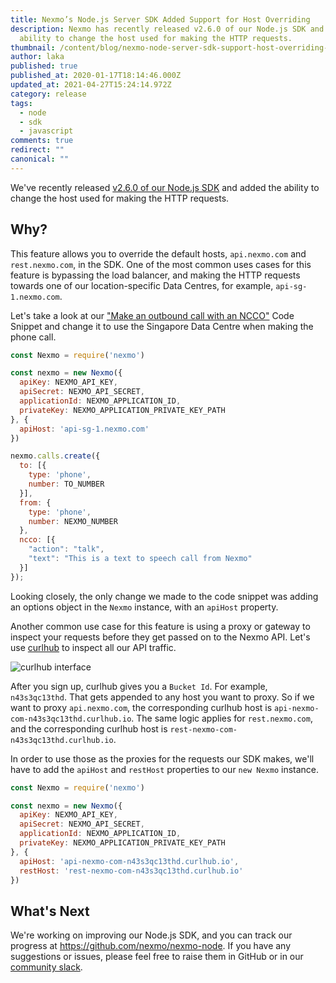 ```yaml
---
title: Nexmo’s Node.js Server SDK Added Support for Host Overriding
description: Nexmo has recently released v2.6.0 of our Node.js SDK and added the
  ability to change the host used for making the HTTP requests.
thumbnail: /content/blog/nexmo-node-server-sdk-support-host-overriding-dr/nodejs-sdk-update-2400x1200-1.png
author: laka
published: true
published_at: 2020-01-17T18:14:46.000Z
updated_at: 2021-04-27T15:24:14.972Z
category: release
tags:
  - node
  - sdk
  - javascript
comments: true
redirect: ""
canonical: ""
---
```

We've recently released [v2.6.0 of our Node.js SDK](https://www.npmjs.com/package/nexmo) and added the ability to change the host used for making the HTTP requests.

## Why?

This feature allows you to override the default hosts, `api.nexmo.com` and `rest.nexmo.com`, in the SDK. One of the most common uses cases for this feature is bypassing the load balancer, and making the HTTP requests towards one of our location-specific Data Centres, for example, `api-sg-1.nexmo.com`.

Let's take a look at our ["Make an outbound call with an NCCO"](https://developer.nexmo.com/voice/voice-api/code-snippets/make-an-outbound-call-with-ncco/node) Code Snippet and change it to use the Singapore Data Centre when making the phone call.

```javascript
const Nexmo = require('nexmo')

const nexmo = new Nexmo({
  apiKey: NEXMO_API_KEY,
  apiSecret: NEXMO_API_SECRET,
  applicationId: NEXMO_APPLICATION_ID,
  privateKey: NEXMO_APPLICATION_PRIVATE_KEY_PATH
}, {
  apiHost: 'api-sg-1.nexmo.com'
})

nexmo.calls.create({
  to: [{
    type: 'phone',
    number: TO_NUMBER
  }],
  from: {
    type: 'phone',
    number: NEXMO_NUMBER
  },
  ncco: [{
    "action": "talk",
    "text": "This is a text to speech call from Nexmo"
  }]
});
```

Looking closely, the only change we made to the code snippet was adding an options object in the `Nexmo` instance, with an `apiHost` property.

Another common use case for this feature is using a proxy or gateway to inspect your requests before they get passed on to the Nexmo API. Let's use [curlhub](https://curlhub.io/) to inspect all our API traffic.

![curlhub interface](/content/blog/nexmo’s-node-js-server-sdk-added-support-for-host-overriding/curlhub.png "curlhub interface")

After you sign up, curlhub gives you a `Bucket Id`. For example, `n43s3qc13thd`. That gets appended to any host you want to proxy. So if we want to proxy `api.nexmo.com`, the corresponding curlhub host is `api-nexmo-com-n43s3qc13thd.curlhub.io`. The same logic applies for `rest.nexmo.com`, and the corresponding curlhub host is `rest-nexmo-com-n43s3qc13thd.curlhub.io`.

In order to use those as the proxies for the requests our SDK makes, we'll have to add the `apiHost` and `restHost` properties to our `new Nexmo` instance.

```javascript
const Nexmo = require('nexmo')

const nexmo = new Nexmo({
  apiKey: NEXMO_API_KEY,
  apiSecret: NEXMO_API_SECRET,
  applicationId: NEXMO_APPLICATION_ID,
  privateKey: NEXMO_APPLICATION_PRIVATE_KEY_PATH
}, {
  apiHost: 'api-nexmo-com-n43s3qc13thd.curlhub.io',
  restHost: 'rest-nexmo-com-n43s3qc13thd.curlhub.io'
})
```

## What's Next

We're working on improving our Node.js SDK, and you can track our progress at <https://github.com/nexmo/nexmo-node>. If you have any suggestions or issues, please feel free to raise them in GitHub or in our [community slack](https://developer.nexmo.com/community/slack).